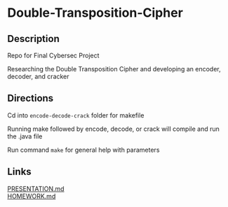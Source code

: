 # Double-Transposition-Cipher

## Description
Repo for Final Cybersec Project

Researching the Double Transposition Cipher and developing an encoder, decoder, and cracker

## Directions
Cd into ``encode-decode-crack`` folder for makefile

Running make followed by encode, decode, or crack will compile and run the .java file

Run command ``make`` for general help with parameters

## Links
[PRESENTATION.md](PRESENTATION.md)  
[HOMEWORK.md](HOMEWORK.md)

